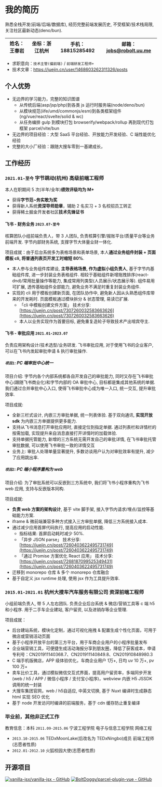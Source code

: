 # 我的简历

熟悉全栈开发(前端/后端/数据库), 经历完整前端发展历史, 不受框架/技术栈局限, 关注社区最新动态(deno/bun).

| 姓名：王春岩 | 坐标：浙江杭州 | 手机：18815285492| 邮箱：jobs@robolt.uu.me |
|--|--|--|--|

- 求职意向：`技术主管(偏前端)` / `前端研发工程师+`
- 技术文章：https://juejin.cn/user/1468603262311326/posts

## 个人优势

- 无边界的学习能力，完整的知识图谱
  - 从传统后端(asp/jsp/php)到各类 js 运行时服务端(node/deno/bun)
  - 从模块规范(iife/umd/commonjs/esm)到各类框架组件(ng/vue/react/svelte/solid & wc)
  - 从任务编排 gulp 到模块打包 browserify/webpack/rollup 再到现代打包框架 parcel/vite/bun
- 无边界的项目经验：大型 SaaS 平台经验、开放能力开发经验、C 端性能优化经验
- 完整的大小厂经验：跟随大搜车零到一基建成长，

## 工作经历

### `2021.01-至今` 字节跳动(杭州) 高级前端工程师

本人在职期间 5 次(半年/全年)**绩效评级均为 M+**

- 获得**字节范~务实敢为奖**
- 获得新人系统**资深导师勋章**，辅助 2 名实习 + 3 名校招员工转正
- 获得稀土掘金开发者社区**技术先锋证书**

#### 飞书 - 财务业务 `2023.07-至今`

核算团队小组前端负责人，带 3 人团队, 负责核算引擎/报账平台/质量平台等业务前端开发. 字节内部财务系统, 支撑字节大体量业财一体化.

项目成就：由于后台系统多为表格场景和表单场景, 本人**通过业务组件封装 + 页面模板 cli, 将普通列表页开发工时缩短 80%**.

- 本人参与业务组件库建设, **主导表格场景, 作为虚拟小组负责人**, 基于字节内基础组件库, 进一步封装业务表格组件. 相较于基础组件新增拖拽排序(react-dnd)/常用批量操作等能力, 集成常用列类型(人员展示/状态展示等). 组件易用可扩展, 透传基础组件全部能力, 避免业务不满足时重复封装业务组件.
- 实现的 cli 用于模板创建新页面, 在团队协作中, 避免新人因从头熟悉组件库带来的开发耗时. 页面模板通过模块拆分 & 状态管理, 易读已扩展.
  - 「cli 中模板创建文件方案」 技术分享: [https://juejin.cn/post/7307260032583663626](https://juejin.cn/post/7307260032583663626)
  - 本人以业务实现作为首要目标, 避免重复造轮子导致技术产出喧宾夺主.

#### 飞书 - 审批应用 `2021.01-2023.07`

负责应用架构设计/技术选型/业务研发. 飞书审批应用, 对于使用飞书的企业客户, 可以在飞书内发起审批申请 & 执行审批操作. 

##### `项目1`: PC 端审批中心统一

项目介绍: 字节内各个内部系统都各自开发自己的审批能力, 同时又存在飞书审批中心(跟随飞书商业化)和字节内部的 OA 审批中心, 目标都是集成其他系统的单据. 我们通过合并审批中心入口, 使得飞书审批中心成为唯一入口, 统一交互, 提升审批效率.

项目成就:

- 全新三栏式设计, 内嵌三方审批单据, 统一列表体验. 基于双向通讯, **实现开放 sdk** 为内嵌三方单据提供更多能力.
- 支持从飞书消息打开审批应用时, 直接定位到指定单据. 通过列表栏和详情栏的按需加载, 实现提升来自消息直接打开详情时的加载体验.
- 支持单据托管能力, 新增的三方系统无需开发自己的审批详情, 在飞书审批托管审批数据, 可以使用飞书审批一致的详情交互
- 业务上: 审批人处理单量显著提升, 多数访谈用户认为对审批效率有提升, 减少了应用跳出率.

##### `项目2`: PC 端小程序重构为 web

项目介绍: 为了审批系统可以反嵌到三方系统中, 我们将飞书小程序重构为飞书 web 应用, 支持与反嵌版本同构.

项目成就:

- **负责 web 方案的架构设计**, 基于 vite 脚手架, 接入字节内请求/埋点/监控等基础能力方案.
- iframe & 微前端兼容多种方式接入三方审批单据, 降低三方系统接入成本.
- 通过减少应用首屏代码执行, 提高应用的启动性能.
  - 指标结果: 首屏启动耗时减少 50%.
  - 「异步 JSON parse」 技术分享: [https://juejin.cn/post/7260403622495731749](https://juejin.cn/post/7260403622495731749)
  - 「通过 Promise 方案优化 React 应用」 技术分享: [https://juejin.cn/post/7268187099525349431](https://juejin.cn/post/7260403622495731749)
- 迁移到 monorepo 仓库 & 多个 monorepo 仓库融合
- 基于自定义 jsx runtime 处理, 使用 jsx 作为工具提升效率.

### `2015.01-2021.01` 杭州大搜车汽车服务有限公司 资深前端工程师

小组前端负责人, 带 5 人左右团队. 负责企业后台系统 & 微店/营销工具等 c 端 h5和小程序. 用于二手车企业建站, 客户留资, 以及进销存等企业管理.

项目成就：

- 后台建站系统，模块化定制，通过可视化拖拽 & 配置生成个性化页面，可用于微店或营销活动页面
- 基于小程序开放平台的第三方平台，用于车商企业用户的小程序批量发布
- 企业端营销工具，可便捷生成活动海报分享到朋友圈，降低了获客成本，申请专利号：CN201911140368.7、CN201911140849.8、CN201910848980.3
- C 端手机版微店，APP 级体验优化，车商企业用户 1万+, 日均 uv 10 万+, pv 100 万+
- 卖车比价工具，通过模拟微信交互式界面，提高用户留资率，多端同步开发(web / h5 / APP / 微信小程序 / 支付宝小程序)，webview 内嵌 H5 JSSDK 调用的统一封装
- 大搜车集团官网，web / h5自适应, 中英文切换, 基于 Nuxt 编译时生成静态 html 实现 SEO 优化
- 基于 node 开发访问时编译的前端服务，基于 cdn 缓存防止重复编译

### 毕业前，其他非正式工作

教育信息：本科 `2011.09-2015.06` 宁波工程学院 电子与信息工程学院 网络工程

* `2013.10-2015.06` TEDxMoonLake(后改名为 TEDxNingbo)成员 前端工程师(志愿者性质)
* `2012.01-2012.10` 火狐校园大使(志愿者性质)

## 开源项目

[![vanilla-jsx/vanilla-jsx - GitHub](https://gh-card.dev/repos/vanilla-jsx/vanilla-jsx.svg)](https://github.com/vanilla-jsx/vanilla-jsx)
[![BoltDoggy/parcel-plugin-vue - GitHub](https://gh-card.dev/repos/BoltDoggy/parcel-plugin-vue.svg)](https://github.com/BoltDoggy/parcel-plugin-vue)

[1]: http://boltdoggy.com "BoltDoggy.com"
[3]: http://github.com/BoltDoggy "Bolt"

